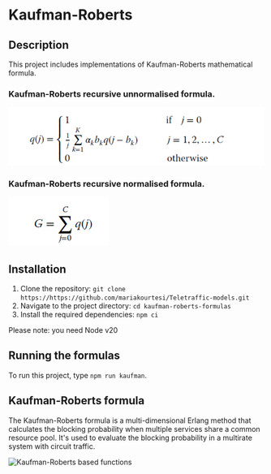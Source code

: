 # Kaufman-Roberts

## Description
This project includes implementations of Kaufman-Roberts mathematical formula.

### Kaufman-Roberts recursive unnormalised formula.

![Kaufman-Roberts Formula](../images/kaufman.png)


### Kaufman-Roberts recursive normalised formula.

![Kaufman-Roberts Formula](../images/normalised.png)


## Installation
1. Clone the repository: `git clone https://https://github.com/mariakourtesi/Teletraffic-models.git`
2. Navigate to the project directory: `cd kaufman-roberts-formulas`
3. Install the required dependencies: `npm ci`

Please note: you need Node v20

## Running the formulas
To run this project, type `npm run kaufman`. 

## Kaufman-Roberts formula
The Kaufman-Roberts formula is a multi-dimensional Erlang method that calculates the blocking probability when multiple services share a common resource pool. It's used to evaluate the blocking probability in a multirate system with circuit traffic.
 
 ![Kaufman-Roberts based functions](https://www.ibm.com/docs/en/tnpm/1.4.4?topic=functions-kaufman-roberts-based)